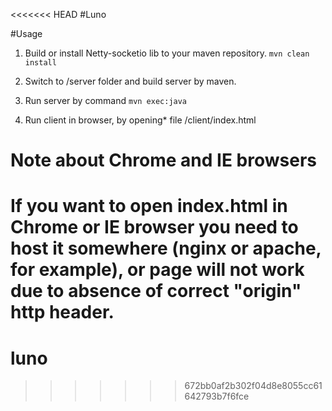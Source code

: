 <<<<<<< HEAD
#Luno

#Usage

1. Build or install Netty-socketio lib to your maven repository.
   `mvn clean install`

2. Switch to /server folder and build server by maven.

3. Run server by command
   `mvn exec:java`

4. Run client in browser, by opening* file /client/index.html

# Note about Chrome and IE browsers
 If you want to open index.html in Chrome or IE browser you need to host it somewhere (nginx or apache, for example),
 or page will not work due to absence of correct "origin" http header.
=======
luno
====
>>>>>>> 672bb0af2b302f04d8e8055cc61642793b7f6fce
